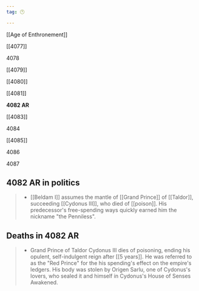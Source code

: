 ```yaml
---
tag: 🕛

---
```

[[Age of Enthronement]]


[[4077]]

4078

[[4079]]

[[4080]]

[[4081]]

**4082 AR**

[[4083]]

4084

[[4085]]

4086

4087



## 4082 AR in politics

>  - [[Beldam I]] assumes the mantle of [[Grand Prince]] of [[Taldor]], succeeding [[Cydonus III]], who died of [[poison]]. His predecessor's free-spending ways quickly earned him the nickname "the Penniless".


## Deaths in 4082 AR

>  - Grand Prince of Taldor Cydonus III dies of poisoning, ending his opulent, self-indulgent reign after [[5 years]]. He was referred to as the "Red Prince" for the his spending's effect on the empire's ledgers. His body was stolen by Origen Sarlu, one of Cydonus's lovers, who sealed it and himself in Cydonus's House of Senses Awakened.






